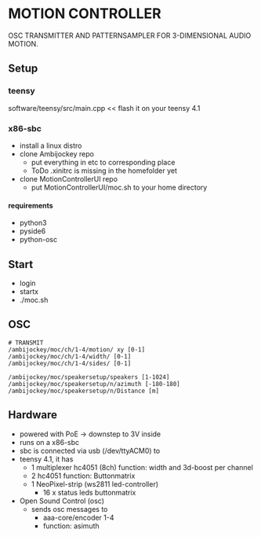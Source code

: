 # MOTION CONTROLLER
OSC TRANSMITTER AND PATTERNSAMPLER FOR 3-DIMENSIONAL AUDIO MOTION.

## Setup

### teensy
software/teensy/src/main.cpp << flash it on your teensy 4.1

### x86-sbc
- install a linux distro
- clone Ambijockey repo
	- put everything in etc to corresponding place
	- ToDo .xinitrc is missing in the homefolder yet
- clone MotionControllerUI repo
	- put MotionControllerUI/moc.sh to your home directory

#### requirements
- python3
- pyside6
- python-osc

## Start
- login
- startx
- ./moc.sh

## OSC
``` 
# TRANSMIT
/ambijockey/moc/ch/1-4/motion/ xy [0-1]
/ambijockey/moc/ch/1-4/width/ [0-1]
/ambijockey/moc/ch/1-4/sides/ [0-1]

/ambijockey/moc/speakersetup/speakers [1-1024]
/ambijockey/moc/speakersetup/n/azimuth [-180-180]
/ambijockey/moc/speakersetup/n/Distance [m]
```
## Hardware
- powered with PoE -> downstep to 3V inside
- runs on a x86-sbc
- sbc is connected via usb (/dev/ttyACM0) to
- teensy 4.1, it has
    - 1 multiplexer hc4051 (8ch)
        function: width and 3d-boost per channel
    - 2 hc4051
        function: Buttonmatrix
    - 1 NeoPixel-strip (ws2811 led-controller)
        - 16 x status leds buttonmatrix
- Open Sound Control (osc)
    - sends osc messages to 
        - aaa-core/encoder 1-4
        - function: asimuth
